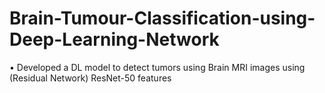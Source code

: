 # Brain-Tumour-Classification-using-Deep-Learning-Network
• Developed a DL model to detect tumors using Brain MRI images using (Residual Network) ResNet-50 features
